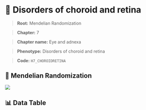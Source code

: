 # 🧪 Disorders of choroid and retina

> **Root:** Mendelian Randomization

> **Chapter:** 7  

> **Chapter name:** Eye and adnexa

> **Phenotype:** Disorders of choroid and retina  

> **Code:** `H7_CHOROIDRETINA`

## 🧬 Mendelian Randomization  

<img src="/MR/Figures/Forward/H7_CHOROIDRETINA.png"/>

## 📊 Data Table

<CsvTableMRF src="/MR/Data/Forward/H7_CHOROIDRETINA.csv"/>
